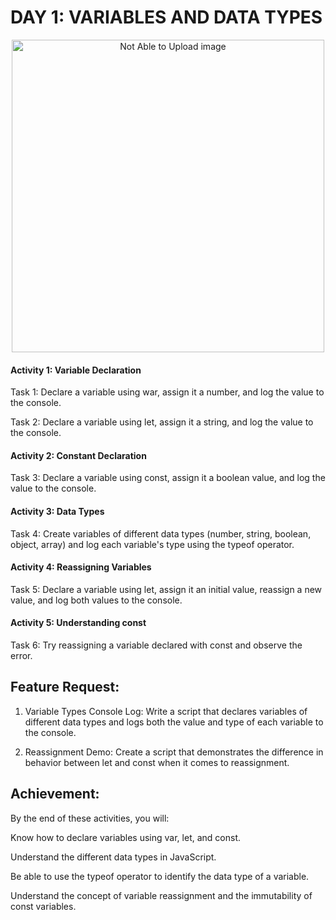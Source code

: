 # DAY 1: VARIABLES AND DATA TYPES

<div align = center>
<img src="https://encrypted-tbn0.gstatic.com/images?q=tbn:ANd9GcQDt-pxAsi41ke1BJEBnQ797nSP6qBIjAORnQ&s" width= 500px alt="Not Able to Upload image">
</div>
<h4>Activity 1: Variable Declaration</h4>

Task 1: Declare a variable using war, assign it a number, and log the value to the console.

Task 2: Declare a variable using let, assign it a string, and log the value to the console.

<h4>Activity 2: Constant Declaration</h4>

Task 3: Declare a variable using const, assign it a boolean value, and log the value to the console.

<h4>Activity 3: Data Types</h4>

Task 4: Create variables of different data types (number, string, boolean, object, array) and log each variable's type using the typeof operator.

<h4>Activity 4: Reassigning Variables</h4>

Task 5: Declare a variable using let, assign it an initial value, reassign a new value, and log both values to the console.

<h4>Activity 5: Understanding const</h4>

Task 6: Try reassigning a variable declared with const and observe the error.

<h2>Feature Request:</h2>

1. Variable Types Console Log: Write a script that declares variables of different data types and logs both the value and type of each variable to the console.

2. Reassignment Demo: Create a script that demonstrates the difference in behavior between let and const when it comes to reassignment.

<h2>Achievement:</h2>

By the end of these activities, you will:

Know how to declare variables using var, let, and const.

Understand the different data types in JavaScript.

Be able to use the typeof operator to identify the data type of a variable.

Understand the concept of variable reassignment and the immutability of const variables.